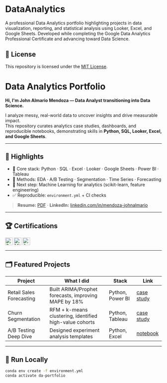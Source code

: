# DataAnalytics
A professional Data Analytics portfolio highlighting projects in data visualization, reporting, and statistical analysis using Looker, Excel, and Google Sheets. Developed while completing the Google Data Analytics Professional Certificate and advancing toward Data Science.

## 📜 License
This repository is licensed under the [MIT License](./LICENSE).

# Data Analytics Portfolio

**Hi, I'm John Almario Mendoza — Data Analyst transitioning into Data Science.**

I analyze messy, real-world data to uncover insights and drive measurable impact.  
This repository curates analytics case studies, dashboards, and reproducible notebooks, demonstrating skills in **Python, SQL, Looker, Excel, and Google Sheets**.

---

## 🔎 Highlights
- 🧰 Core stack: Python · SQL · Excel · Looker · Google Sheets · Power BI · Tableau  
- 🧪 Methods: EDA · A/B Testing · Segmentation · Time Series · Forecasting  
- 🤖 Next step: Machine Learning for analytics (scikit-learn, feature engineering)  
- ✅ Reproducible: `environment.yml` + CI checks  

> **Resume:** [PDF](./assets/JohnAlmarioMendoza_CV.pdf) · **LinkedIn:** [linkedin.com/in/mendoza-johnalmario](https://linkedin.com/in/mendoza-johnalmario)

---

## 🏆 Certifications
<p>
  <img height="24" src="assets/logos/google_da.png" alt="Google DA Certificate" />
  <img height="24" src="assets/logos/microsoft_da.png" alt="Microsoft DA" />
  <img height="24" src="assets/logos/aws_cp.png" alt="AWS Cloud Practitioner" />
</p>

---

## 🗂️ Featured Projects

| Project | What I did | Stack | Link |
|---|---|---|---|
| Retail Sales Forecasting | Built ARIMA/Prophet forecasts, improving MAPE by 18% | Python, Power BI | [case study](./projects/retail_sales_forecasting/README.md) |
| Churn Segmentation | RFM + k-means clustering, identified high-value cohorts | Python, Tableau | [case study](./projects/churn_segmentation/README.md) |
| A/B Testing Deep Dive | Designed experiment analysis templates | Python, Excel | [notebook](./notebooks/examples/ab_test.ipynb) |

---

## 🧪 Run Locally
```bash
conda env create -f environment.yml
conda activate da-portfolio
